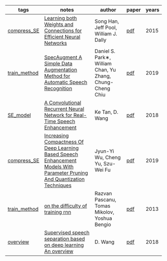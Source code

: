 | tags | notes | author | paper | years|
| ------ | ------ | ------ | ------ | ------ |
|[compress_SE](https://github.com/ffxz/PaperNotes/blob/master/tags/compress_SE.md)|[Learning both Weights and Connections for Efficient Neural Networks](https://github.com/ffxz/PaperNotes/blob/master/paper_list/Learning_both_Weights_and_Connections_for_Efficient_Neural_Networks.md)|Song Han, Jeff Pool, William J. Dally |[pdf](https://arxiv.org/pdf/1506.02626.pdf)|2015|
|[train_method](https://github.com/ffxz/PaperNotes/blob/master/tags/train_method.md)|[SpecAugment A Simple Data Augmentation Method for Automatic Speech Recognition](https://github.com/ffxz/PaperNotes/blob/master/paper_list/SpecAugment_A_Simple_Data_Augmentation_Method_for_Automatic_Speech_Recognition.md)|Daniel S. Park∗, William Chan, Yu Zhang, Chung-Cheng Chiu |[pdf](https://arxiv.org/pdf/1904.08779.pdf)|2019|
|[SE_model](https://github.com/ffxz/PaperNotes/blob/master/tags/SE_model.md)|[A Convolutional Recurrent Neural Network for Real-Time Speech Enhancement](https://github.com/ffxz/PaperNotes/blob/master/paper_list/A_Convolutional_Recurrent_Neural_Network_for_Real-Time_Speech_Enhancement.md)|Ke Tan, D. Wang |[pdf](https://web.cse.ohio-state.edu/~wang.77/papers/Tan-Wang1.interspeech18.pdf)|2018|
|[compress_SE](https://github.com/ffxz/PaperNotes/blob/master/tags/compress_SE.md)|[Increasing Compactness Of Deep Learning Based Speech Enhancement Models With Parameter Pruning And Quantization Techniques](https://github.com/ffxz/PaperNotes/blob/master/paper_list/Increasing_Compactness_Of_Deep_Learning_Based_Speech_Enhancement_Models_With_Parameter_Pruning_And_Quantization_Techniques.md)|Jyun-Yi Wu, Cheng Yu, Szu-Wei Fu |[pdf](https://arxiv.org/pdf/1906.01078.pdf)|2019|
|[train_method](https://github.com/ffxz/PaperNotes/blob/master/tags/train_method.md)|[on the difficulty of training rnn](https://github.com/ffxz/PaperNotes/blob/master/paper_list/on_the_difficulty_of_training_rnn.md)|Razvan Pascanu, Tomas Mikolov, Yoshua Bengio |[pdf](https://arxiv.org/pdf/1211.5063.pdf)|2013|
|[overview](https://github.com/ffxz/PaperNotes/blob/master/tags/overview.md)|[Supervised speech separation based on deep learning An overview](https://github.com/ffxz/PaperNotes/blob/master/paper_list/Supervised_speech_separation_based_on_deep_learning_An_overview.md)|D. Wang |[pdf](https://arxiv.org/pdf/1708.07524.pdf)|2018|

